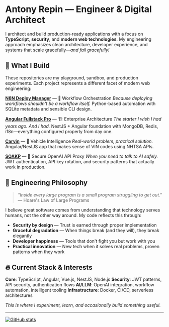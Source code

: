 # Antony Repin — Engineer & Digital Architect

I architect and build production-ready applications with a focus on **TypeScript**, **security**, and **modern web technologies**. My engineering approach emphasizes clean architecture, developer experience, and systems that scale gracefully—*and fail gracefully!*

## 🚀 What I Build

These repositories are my playground, sandbox, and production experiments. Each project represents a different facet of modern web engineering:

**[N8N Deploy Manager](https://github.com/lehcode/n8n-deploy)** — 🔧 Workflow Orchestration
*Because deploying workflows shouldn't be a workflow itself.* Python-based automation with SQLite metadata and sensible CLI design.

**[Angular Fullstack Pro](https://github.com/lehcode/angular-fullstack-pro-starter)** — 🏗️ Enterprise Architecture
*The starter I wish I had years ago. And I had.* NestJS + Angular foundation with MongoDB, Redis, i18n—everything configured properly from day one.

**[Carvin](https://github.com/lehcode/carvin)** — 🚗 Vehicle Intelligence
*Real-world problem, practical solution.* Angular/NestJS app that makes sense of VIN codes using NHTSA APIs.

**[SOAKP](https://github.com/lehcode/soakp)** — 🔐 Secure OpenAI API Proxy
*When you need to talk to AI safely.* JWT authentication, API key rotation, and security patterns that actually work in production.

## 📌 Engineering Philosophy

> *"Inside every large program is a small program struggling to get out."* — Hoare's Law of Large Programs

I believe great software comes from understanding that technology serves humans, not the other way around. My code reflects this through:

- **Security by design** — Trust is earned through proper implementation
- **Graceful degradation** — When things break (and they will), they break elegantly
- **Developer happiness** — Tools that don't fight you but work with you
- **Practical innovation** — New tech when it solves real problems, proven patterns when they work

## 🔥 Current Stack & Interests

**Core**: TypeScript, Angular, Vue.js, NestJS, Node.js
**Security**: JWT patterns, API security, authentication flows
**AI/LLM**: OpenAI integration, workflow automation, intelligent tooling
**Infrastructure**: Docker, CI/CD, serverless architectures

*This is where I experiment, learn, and occasionally build something useful.*  

---

[![GitHub stats](https://github-readme-stats.vercel.app/api?username=lehcode)](https://github.com/lehcode)
